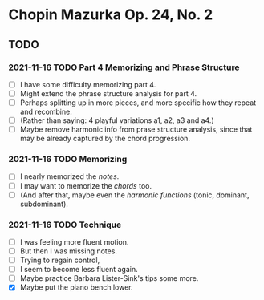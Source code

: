Chopin Mazurka Op. 24, No. 2
============================

TODO
----

### 2021-11-16 TODO Part 4 Memorizing and Phrase Structure

- [ ] I have some difficulty memorizing part 4.
- [ ] Might extend the phrase structure analysis for part 4.
- [ ] Perhaps splitting up in more pieces, and more specific how they repeat and recombine.
- [ ] (Rather than saying: 4 playful variations a1, a2, a3 and a4.)
- [ ] Maybe remove harmonic info from prase structure analysis, since that may be already captured by the chord progression.

### 2021-11-16 TODO Memorizing

- [ ] I nearly memorized the *notes*.
- [ ] I may want to memorize the *chords* too.
- [ ] (And after that, maybe even the *harmonic functions* (tonic, dominant, subdominant).

### 2021-11-16 TODO Technique

- [ ] I was feeling more fluent motion.
- [ ] But then I was missing notes.
- [ ] Trying to regain control,
- [ ] I seem to become less fluent again.
- [ ] Maybe practice Barbara Lister-Sink's tips some more.
- [x] Maybe put the piano bench lower.
